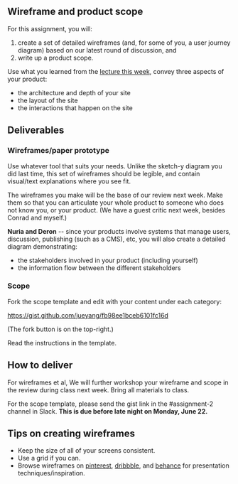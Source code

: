 ## Wireframe and product scope

For this assignment, you will:

1. create a set of detailed wireframes (and, for some of you, a user journey diagram) based on our latest round of discussion, and
2. write up a product scope.

Use what you learned from the [lecture this week](https://github.com/jueyang/manage-your-product/blob/master/week3-wireframes.md), convey three aspects of your product:

- the architecture and depth of your site
- the layout of the site
- the interactions that happen on the site

## Deliverables

### Wireframes/paper prototype

Use whatever tool that suits your needs. Unlike the sketch-y diagram you did last time, this set of wireframes should be legible, and contain visual/text explanations where you see fit.

The wireframes you make will be the base of our review next week. Make them so that you can articulate your whole product to someone who does not know you, or your product. (We have a guest critic next week, besides Conrad and myself.)

**Nuria and Deron** -- since your products involve systems that manage users, discussion, publishing (such as a CMS), etc, you will also create a detailed diagram demonstrating:

- the stakeholders involved in your product (including yourself)
- the information flow between the different stakeholders

### Scope

Fork the scope template and edit with your content under each category:

https://gist.github.com/jueyang/fb98ee1bceb6101fc16d

(The fork button is on the top-right.)

Read the instructions in the template.

## How to deliver

For wireframes et al, We will further workshop your wireframe and scope in the review during class next week. Bring all materials to class.

For the scope template, please send the gist link in the #assignment-2 channel in Slack. **This is due before late night on Monday, June 22.**

## Tips on creating wireframes

- Keep the size of all of your screens consistent.
- Use a grid if you can.
- Browse wireframes on [pinterest](https://www.pinterest.com/search/pins/?q=wireframe), [dribbble](https://dribbble.com/search?q=wireframe), and [behance](https://www.behance.net/collection/wireframes-amp-flows/10368863) for presentation techniques/inspiration.

